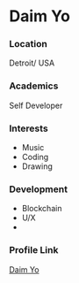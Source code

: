 # Daim Yo

### Location

Detroit/ USA

### Academics

Self Developer

### Interests

- Music
- Coding
- Drawing

### Development

- Blockchain
- U/X
- 

### Profile Link

[Daim Yo](https://github.com/daimyoo)
